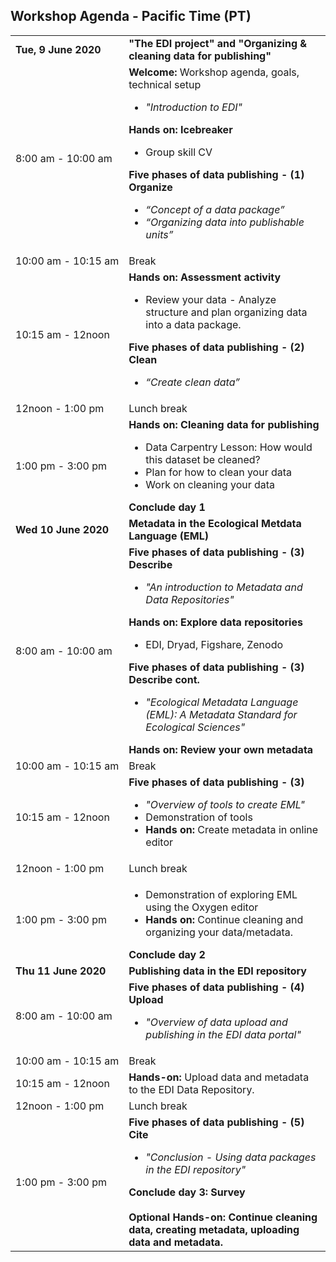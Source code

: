 ## Workshop Agenda - Pacific Time (PT)

<table>
  <tr>
    <td nowrap><strong>Tue, 9 June 2020</strong></td>
       <td><strong>"The EDI project" and "Organizing & cleaning data for publishing"</strong></td>
  </tr>
  <tr>
    <td nowrap>8:00 am - 10:00 am</td>
    <td><strong>Welcome: </strong> Workshop agenda, goals, technical setup<br><ul>
      <li><i>"Introduction to EDI"</i></li></ul>
      <strong>Hands on: Icebreaker</strong><ul>
            <li>Group skill CV</li></ul>
       <strong>Five phases of data publishing - (1) Organize</strong><br><ul>
         <li><i>“Concept of a data package”</i></li>
        <li><i>“Organizing data into publishable units”</i></li></ul>
   </td>
 </tr>
       <tr>
    <td nowrap>10:00 am - 10:15 am</td><td>Break</td>
  </tr>
  <tr>
    <td nowrap>10:15 am - 12noon</td>
    <td><strong>Hands on: Assessment activity</strong><br><ul>
      <li>Review your data - Analyze structure and plan organizing data into a data package.</li></ul>
      <strong>Five phases of data publishing - (2) Clean</strong><br><ul>
         <li><i>“Create clean data”</i></li>
   </td>
 </tr>
 <tr>
    <td nowrap>12noon - 1:00 pm</td><td>Lunch break</td>
  </tr>
 <tr>
    <td nowrap>1:00 pm - 3:00 pm</td>
    <td><strong>Hands on: Cleaning data for publishing</strong><br><ul>
      <li>Data Carpentry Lesson: How would this dataset be cleaned?</li>
      <li>Plan for how to clean your data</li>
      <li>Work on cleaning your data</li></ul>
      <strong>Conclude day 1</strong>
      </td>
 </tr>
  <tr>
    <td nowrap><strong>Wed 10 June 2020</strong></td><td><strong>Metadata in the Ecological Metdata Language (EML)</strong></td>
  </tr>
  <tr>
    <td nowrap>8:00 am - 10:00 am</td>
   <td><strong>Five phases of data publishing - (3) Describe</strong><br><ul>
      <li><i>"An introduction to Metadata and Data Repositories"</i></li></ul>
      <strong>Hands on: Explore data repositories</strong><ul>
     <li>EDI, Dryad, Figshare, Zenodo</li></ul>
      <strong>Five phases of data publishing - (3) Describe cont.</strong><br><ul>
     <li><i>"Ecological Metadata Language (EML): A Metadata Standard for Ecological Sciences"</i></li></ul>
     <strong>Hands on: Review your own metadata</strong></td>
      <tr>
    <td nowrap>10:00 am - 10:15 am</td><td>Break</td>
  </tr>
  <tr>
    <td nowrap>10:15 am - 12noon</td>
   <td><strong>Five phases of data publishing - (3)</strong><br><ul>
      <li><i>"Overview of tools to create EML"</i></li>
      <li>Demonstration of tools</li>
      <li><strong>Hands on: </strong>Create metadata in online editor</li></td></ul>
 <tr>
    <td nowrap>12noon - 1:00 pm</td><td>Lunch break</td>
  </tr>
  <tr>
    <td nowrap>1:00 pm - 3:00 pm</td>
    <td><ul><li>Demonstration of exploring EML using the Oxygen editor</li>
      <li><strong>Hands on: </strong>Continue cleaning and organizing your data/metadata.</li></ul>
      <strong>Conclude day 2</strong></td>
   </td>
 </tr>
 <td><strong>Thu 11 June 2020</strong></td><td><strong> Publishing data in the EDI repository</strong></td>
  </tr>
  <tr>
    <td nowrap>8:00 am - 10:00 am</td>
    <td><strong>Five phases of data publishing - (4) Upload</strong><br><ul>
    <li><i>"Overview of data upload and publishing in the EDI data portal"</i></li>
 </tr>
      <tr>
    <td nowrap>10:00 am - 10:15 am</td><td>Break</td>
  </tr>
  <tr>
    <td nowrap>10:15 am - 12noon</td>
    <td><strong>Hands-on:</strong> Upload data and metadata to the EDI Data Repository.</td>
 <tr>
    <td nowrap>12noon - 1:00 pm</td><td>Lunch break</td>
  </tr>
 <tr>
    <td nowrap>1:00 pm - 3:00 pm</td>
      <td><strong>Five phases of data publishing - (5) Cite</strong><br><ul>
        <li><i>"Conclusion - Using data packages in the EDI repository"</i></li></ul>
        <strong>Conclude day 3: Survey</strong><br><br>
       <strong>Optional Hands-on: Continue cleaning data, creating metadata, uploading data and metadata.</strong>
     </td>
 </tr>
</table>
